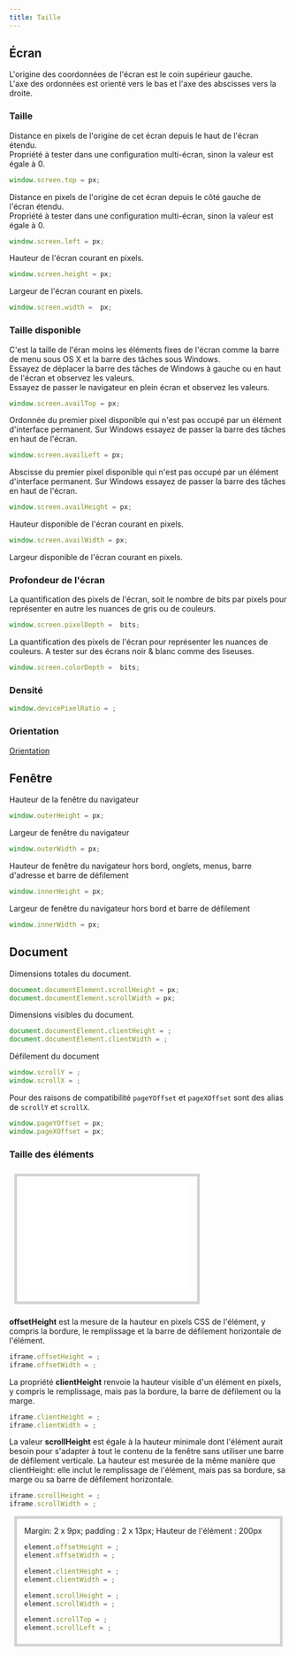 ```yaml
---
title: Taille
---
```


## Écran

L'origine des coordonnées de l'écran est le coin supérieur gauche. <br>
L'axe des ordonnées est orienté vers le bas et l'axe des abscisses vers la droite.

### Taille

Distance en pixels de l'origine de cet écran depuis le haut de l'écran étendu.\
Propriété à tester dans une configuration multi-écran, sinon la valeur est égale à 0.

```javascript
window.screen.top = px;
```

Distance en pixels de l'origine de cet écran depuis le côté gauche de l'écran étendu.\
Propriété à tester dans une configuration multi-écran, sinon la valeur est égale à 0.

```javascript
window.screen.left = px;
```
Hauteur de l'écran courant en pixels.

```javascript
window.screen.height = px;
```

Largeur de l'écran courant en pixels.

```javascript
window.screen.width =  px;
```

### Taille disponible

C'est la taille de l'éran moins les éléments fixes de l'écran comme la barre de menu sous OS X et la barre des tâches sous Windows.\
Essayez de déplacer la barre des tâches de Windows à gauche ou en haut de l'écran et observez les valeurs.\
Essayez de passer le navigateur en plein écran et observez les valeurs.

```javascript
window.screen.availTop = px;
```

Ordonnée du premier pixel disponible qui n'est pas occupé par un élément d'interface permanent. Sur Windows essayez de passer la barre des tâches en haut de l'écran.

```javascript
window.screen.availLeft = px;
```

Abscisse du premier pixel disponible qui n'est pas occupé par un élément d'interface permanent. Sur Windows essayez de passer la barre des tâches en haut de l'écran.

```javascript
window.screen.availHeight = px;
```

Hauteur disponible de l'écran courant en pixels.

```javascript
window.screen.availWidth = px;
```

Largeur disponible de l'écran courant en pixels.

### Profondeur de l'écran

La quantification des pixels de l'écran, soit le nombre de bits par pixels pour représenter en autre les nuances de gris ou de couleurs.

```javascript
window.screen.pixelDepth =  bits;
```

La quantification des pixels de l'écran pour représenter les nuances de couleurs. A tester sur des écrans noir & blanc comme des liseuses.

```javascript
window.screen.colorDepth =  bits;
```

### Densité

```javascript
window.devicePixelRatio = ;
```

### Orientation

[Orientation](orientation)


## Fenêtre

Hauteur de la fenêtre du navigateur

```javascript
window.outerHeight = px;
```

Largeur de fenêtre du navigateur

```javascript
window.outerWidth = px;
```

Hauteur de fenêtre du navigateur hors bord, onglets, menus, barre d'adresse et barre de défilement

```javascript
window.innerHeight = px;
```

Largeur de fenêtre du navigateur hors bord et barre de défilement

```javascript
window.innerWidth = px;
```

## Document

Dimensions totales du document.

```javascript
document.documentElement.scrollHeight = px;
document.documentElement.scrollWidth = px;
```

Dimensions visibles du document.

```javascript
document.documentElement.clientHeight = ;
document.documentElement.clientWidth = ;
```

Défilement du document

```javascript
window.scrollY = ;
window.scrollX = ;
```

Pour des raisons de compatibilité `pageYOffset` et `pageXOffset` sont des alias de `scrollY` et `scrollX`.

```javascript
window.pageYOffset = px;
window.pageXOffset = px;
```


### Taille des éléments

<iframe src="iframe/" height="200" style="border:5px solid lightgray; margin: 9px; padding: 13px;"></iframe>

**offsetHeight** est la mesure de la hauteur en pixels CSS de l'élément, y compris la bordure, le remplissage et la barre de défilement horizontale de l'élément.

```javascript
iframe.offsetHeight = ;
iframe.offsetWidth = ;
```

La propriété **clientHeight** renvoie la hauteur visible d'un élément en pixels, y compris le remplissage, mais pas la bordure, la barre de défilement ou la marge.


```javascript
iframe.clientHeight = ;
iframe.clientWidth = ;
```

La valeur **scrollHeight** est égale à la hauteur minimale dont l'élément aurait besoin pour s'adapter à tout le contenu de la fenêtre sans utiliser une barre de défilement verticale.
La hauteur est mesurée de la même manière que clientHeight: elle inclut le remplissage de l'élément, mais pas sa bordure, sa marge ou sa barre de défilement horizontale.

```javascript
iframe.scrollHeight = ;
iframe.scrollWidth = ;
```



<div id="div1" style="overflow: scroll; height:200px; border:5px solid lightgray; margin: 9px; padding: 13px;">
  <div style="height:500px; width:2000px">Margin: 2 x 9px; padding : 2 x 13px; Hauteur de l'élément : 200px<br>

```javascript
element.offsetHeight = ;
element.offsetWidth = ;
```

```javascript
element.clientHeight = ;
element.clientWidth = ;
```

```javascript
element.scrollHeight = ;
element.scrollWidth = ;
```

```javascript
element.scrollTop = ;
element.scrollLeft = ;
```
  </div>
</div>


<script type="application/javascript">
function Load()
{
  console.log(window);
  console.log(window.screen);

  let i = 0;
  let operators = document.querySelectorAll("code .o");
  let message;

  operators[i++].nextSibling.textContent  = ` ${window.screen.top}px`;
  operators[i++].nextSibling.textContent  = ` ${window.screen.left}px`;
  operators[i++].nextSibling.textContent  = ` ${window.screen.height}px`;
  operators[i++].nextSibling.textContent  = ` ${window.screen.width}px`;

  operators[i++].nextSibling.textContent = ` ${window.screen.availTop}px`;
  operators[i++].nextSibling.textContent = ` ${window.screen.availLeft}px`;

  message = ` ${window.screen.availHeight}px`;
  message += (window.screen.height - window.screen.availHeight) ? ` (${window.screen.availHeight - window.screen.height}px)` : '';
  operators[i++].nextSibling.textContent = message;

  message = ` ${window.screen.availWidth}px`;
  message += (window.screen.width - window.screen.availWidth) ? ` (${window.screen.availWidth - window.screen.width}px)` : '';
  operators[i++].nextSibling.textContent = message;

  operators[i++].nextSibling.textContent = ` ${window.screen.pixelDepth}bits`;
  operators[i++].nextSibling.textContent = ` ${window.screen.colorDepth}bits`;

  operators[i++].nextSibling.textContent = ` ${window.devicePixelRatio}`;

  operators[i++].nextSibling.textContent = ` ${window.outerHeight}px`;
  operators[i++].nextSibling.textContent = ` ${window.outerWidth}px`;

  message = ` ${window.innerHeight}px`;
  message += (window.outerHeight - window.innerHeight) ? ` (${window.innerHeight - window.outerHeight}px)` : '';
  operators[i++].nextSibling.textContent = message;

  message = ` ${window.innerWidth}px`;
  message += (window.outerWidth - window.innerWidth) ? ` (${window.innerWidth - window.outerWidth}px)` : '';
  operators[i++].nextSibling.textContent = message;

  operators[i++].nextSibling.textContent = ` ${document.documentElement.scrollHeight}px`;
  operators[i++].nextSibling.textContent = ` ${document.documentElement.scrollWidth}px`;
  operators[i++].nextSibling.textContent = ` ${document.documentElement.clientHeight}px`;
  operators[i++].nextSibling.textContent = ` ${document.documentElement.clientWidth}px`;

  operators[i++].nextSibling.textContent = ` ${window.pageYOffset}px`;
  operators[i++].nextSibling.textContent = ` ${window.pageXOffset}px`;
  operators[i++].nextSibling.textContent = ` ${document.body.scrollTop}px`;
  operators[i++].nextSibling.textContent = ` ${document.body.scrollLeft}px`;


  let iframe = document.querySelector("iframe");

  operators[i++].nextSibling.textContent = ` ${iframe.offsetHeight}px (200 + 2 x 5 + 2 x 13)`;
  operators[i++].nextSibling.textContent = ` ${iframe.offsetWidth}px`;
  operators[i++].nextSibling.textContent = ` ${iframe.clientHeight}px (200 + 2 x 13)`;
  operators[i++].nextSibling.textContent = ` ${iframe.clientWidth}px`;
  operators[i++].nextSibling.textContent = ` ${iframe.scrollHeight}px`;
  operators[i++].nextSibling.textContent = ` ${iframe.scrollWidth}px`;


  let elt = document.querySelector("#div1");

  operators[i++].nextSibling.textContent = ` ${elt.offsetHeight}px`;
  operators[i++].nextSibling.textContent = ` ${elt.offsetWidth}px`;
  operators[i++].nextSibling.textContent = ` ${elt.clientHeight}px`;
  operators[i++].nextSibling.textContent = ` ${elt.clientWidth}px`;
  operators[i++].nextSibling.textContent = ` ${elt.scrollHeight}px`;
  operators[i++].nextSibling.textContent = ` ${elt.scrollWidth}px`;

  Scroll();
}

function Scroll() {
  let operators = document.querySelectorAll("code .o");
  let elt = document.querySelector("#div1");
  operators[19].nextSibling.textContent = ` ${window.scrollY}px`;
  operators[20].nextSibling.textContent = ` ${window.scrollX}px`;
  operators[21].nextSibling.textContent = ` ${window.pageYOffset}px`;
  operators[22].nextSibling.textContent = ` ${window.pageXOffset}px`;
  operators[35].nextSibling.textContent = ` ${elt.scrollTop}px`;
  operators[36].nextSibling.textContent = ` ${elt.scrollLeft}px`;

}

window.addEventListener("load", Load);
window.addEventListener("scroll", Scroll);
document.querySelector("#div1").addEventListener("scroll", Scroll);
</script>
